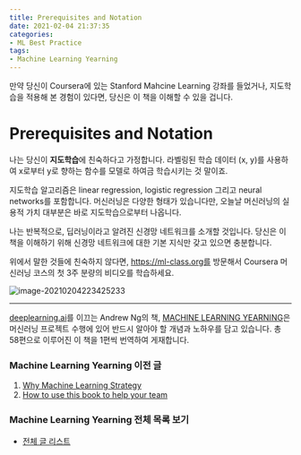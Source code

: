```yaml
---
title: Prerequisites and Notation
date: 2021-02-04 21:37:35
categories:
- ML Best Practice
tags:
- Machine Learning Yearning
---
```


만약 당신이 Coursera에 있는 Stanford Mahcine Learning 강좌를 들었거나, 지도학습을 적용해 본 경험이 있다면, 당신은 이 책을 이해할 수 있을 겁니다.

# Prerequisites and Notation

나는 당신이 **지도학습**에 친숙하다고 가정합니다. 라벨링된 학습  데이터 (x, y)를 사용하여 x로부터 y로 향하는 함수를 모델로 하여금 학습시키는 것 말이죠.

지도학습 알고리즘은 linear regression, logistic regression 그리고 neural networks를 포함합니다. 머신러닝은 다양한 형태가 있습니다만, 오늘날 머신러닝의 실용적 가치 대부분은 바로 지도학습으로부터 나옵니다.

나는 반복적으로, 딥러닝이라고 알려진 신경망 네트워크를 소개할 것입니다. 당신은 이 책을 이해하기 위해 신경망 네트워크에 대한 기본 지식만 갖고 있으면 충분합니다.

위에서 말한 것들에 친숙하지 않다면, https://ml-class.org를 방문해서 Coursera 머신러닝 코스의 첫 3주 분량의 비디오를 학습하세요.



![image-20210204223425233](https://i.loli.net/2021/02/04/2PnYil6h1XBeK3q.png)



---

[deeplearning.ai](https://www.deeplearning.ai)를 이끄는 Andrew Ng의 책, [MACHINE LEARNING YEARNING](https://d2wvfoqc9gyqzf.cloudfront.net/content/uploads/2018/09/Ng-MLY01-13.pdf?utm_campaign=MLY%20Ebook%20Email&utm_medium=email&_hsmi=78646066&_hsenc=p2ANqtz-8EN6pTX4f_zSAT80ls6z_VnjtNqRW5_6H7bwAgac2tcKhJ0ZXMwNquIMXhBZzXz2nL9v2cwqsEnEeEOlFfen_ZyuVQtw&utm_content=78646066&utm_source=hs_automation)은 머신러닝 프로젝트 수행에 있어 반드시 알아야 할 개념과 노하우를 담고 있습니다. 총 58편으로 이루어진 이 책을 1편씩 번역하여 게재합니다.

### Machine Learning Yearning 이전 글

1. [Why Machine Learning Strategy](https://choigww.github.io/ml%20best%20practice/2021/02/02/Why-Machine-Learning-Strategy/)
2. [How to use this book to help your team](https://choigww.github.io/ml%20best%20practice/2021/02/03/How-to-use-this-book-to-help-your-team/)

### Machine Learning Yearning 전체 목록 보기

- [전체 글 리스트](https://choigww.github.io/tag/#/Machine%20Learning%20Yearning)


